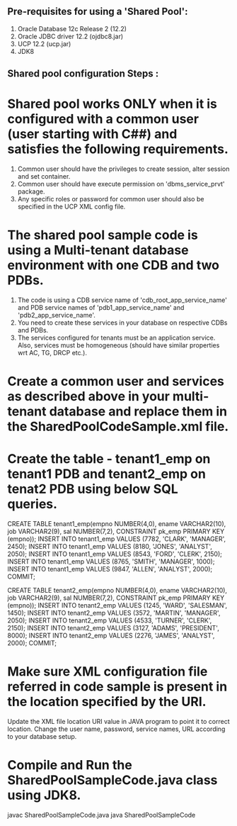 
## Pre-requisites for using a 'Shared Pool':
1. Oracle Database 12c Release 2 (12.2)
2. Oracle JDBC driver 12.2 (ojdbc8.jar)
3. UCP 12.2 (ucp.jar)
4. JDK8

## Shared pool configuration Steps :

# Shared pool works ONLY when it is configured with a common user (user starting with C##) and satisfies the following requirements.
1. Common user should have the privileges to create session, alter session and set container.
2. Common user should have execute permission on 'dbms_service_prvt' package.
3. Any specific roles or password for common user should also be specified in the UCP XML config file.

# The shared pool sample code is using a Multi-tenant database environment with one CDB and two PDBs.
1. The code is using a CDB service name of 'cdb_root_app_service_name' and PDB service names of 'pdb1_app_service_name' and 'pdb2_app_service_name'.
2. You need to create these services in your database on respective CDBs and PDBs.
3. The services configured for tenants must be an application service. Also, services must be homogeneous (should have similar properties wrt AC, TG, DRCP etc.).

# Create a common user and services as described above in your multi-tenant database and replace them in the SharedPoolCodeSample.xml file.

# Create the table - tenant1_emp on tenant1 PDB and tenant2_emp on tenat2 PDB using below SQL queries.

CREATE TABLE tenant1_emp(empno NUMBER(4,0), ename VARCHAR2(10), job VARCHAR2(9), sal NUMBER(7,2), CONSTRAINT pk_emp PRIMARY KEY (empno));
INSERT INTO tenant1_emp VALUES (7782, 'CLARK', 'MANAGER', 2450);
INSERT INTO tenant1_emp VALUES (8180, 'JONES', 'ANALYST', 2050);
INSERT INTO tenant1_emp VALUES (8543, 'FORD', 'CLERK', 2150);
INSERT INTO tenant1_emp VALUES (8765, 'SMITH', 'MANAGER', 1000);
INSERT INTO tenant1_emp VALUES (9847, 'ALLEN', 'ANALYST', 2000);
COMMIT;

CREATE TABLE tenant2_emp(empno NUMBER(4,0), ename VARCHAR2(10), job VARCHAR2(9), sal NUMBER(7,2), CONSTRAINT pk_emp PRIMARY KEY (empno));
INSERT INTO tenant2_emp VALUES (1245, 'WARD', 'SALESMAN', 1450);
INSERT INTO tenant2_emp VALUES (3572, 'MARTIN', 'MANAGER', 2050);
INSERT INTO tenant2_emp VALUES (4533, 'TURNER', 'CLERK', 2150);
INSERT INTO tenant2_emp VALUES (3127, 'ADAMS', 'PRESIDENT', 8000);
INSERT INTO tenant2_emp VALUES (2276, 'JAMES', 'ANALYST', 2000);
COMMIT;

# Make sure XML configuration file referred in code sample is present in the location specified by the URI.
 Update the XML file location URI value in JAVA program to point it to correct location. 
 Change the user name, password, service names, URL according to your database setup.

# Compile and Run the SharedPoolSampleCode.java class using JDK8.

javac SharedPoolSampleCode.java
java SharedPoolSampleCode




